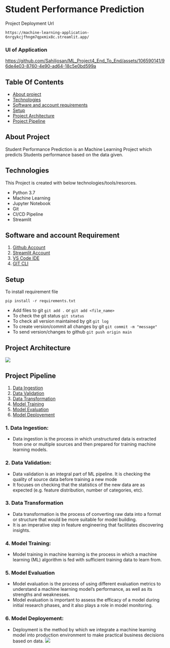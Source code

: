 # Student Performance Prediction

Project Deployment Url
```
https://machine-learning-application-6nrgykcjfhngm7qpxmix8c.streamlit.app/
```

### UI of Application


https://github.com/Sahiljosan/ML_Project4_End_To_End/assets/106590141/96de4e03-8760-4e90-ad64-18c5e0bd599a


## Table Of Contents
- [About project](#about-project)
- [Technologies](#technologies)
- [Software and account requirements](#software-and-account-requirement)
- [Setup](#setup)
- [Project Architecture](#project-architecture)
- [Project Pipeline](#project-pipeline)


## About Project
Student Performance Prediction is an Machine Learning Project which predicts Students performance based on the data given.

## Technologies 
This Project is created with below technologies/tools/resorces.
- Python 3.7 
- Machine Learning
- Jupyter Notebook
- Git
- CI/CD Pipeline
- Streamlit

## Software and account Requirement
1. [Github Account](https://github.com/Sahiljosan)
2. [Streamlit Account](https://streamlit.io/cloud)
3. [VS Code IDE](https://code.visualstudio.com/download)
4. [GIT CLI](https://git-scm.com/downloads)


## Setup
To install requirement file
```
pip install -r requirements.txt
```
- Add files to git `git add .` or `git add <file_name>`
- To check the git status `git status`
- To check all version maintained by git `git log`
- To create version/commit all changes by git `git commit -m "message"`
- To send version/changes to github `git push origin main`


## Project Architecture
![](https://i.imgur.com/LflMIV2.jpg)


## Project Pipeline
1. [Data Ingestion](#1-data-ingestion)
2. [Data Validation](#2-data-validation)
3. [Data Transformation](#3-data-transformation)
4. [Model Training](#4-model-training)
5. [Model Evaluation](#5-model-evaluation)
6. [Model Deployement](#6-model-deployement)

### 1. Data Ingestion:
- Data ingestion is the process in which unstructured data is extracted from one or multiple sources and then prepared for training machine learning models.

### 2. Data Validation:
- Data validation is an integral part of ML pipeline. It is checking the quality of source data before training a new mode
- It focuses on checking that the statistics of the new data are as expected (e.g. feature distribution, number of categories, etc).

### 3. Data Transformation
- Data transformation is the process of converting raw data into a format or structure that would be more suitable for model building.
- It is an imperative step in feature engineering that facilitates discovering insights.

### 4. Model Training:
- Model training in machine learning is the process in which a machine learning (ML) algorithm is fed with sufficient training data to learn from.

### 5. Model Evaluation
- Model evaluation is the process of using different evaluation metrics to understand a machine learning model’s performance, as well as its strengths and weaknesses.
- Model evaluation is important to assess the efficacy of a model during initial research phases, and it also plays a role in model monitoring.

### 6. Model Deployement:
- Deployment is the method by which we integrate a machine learning model into production environment to make practical business decisions based on data.
![](https://i.imgur.com/W2xglG9.png)
